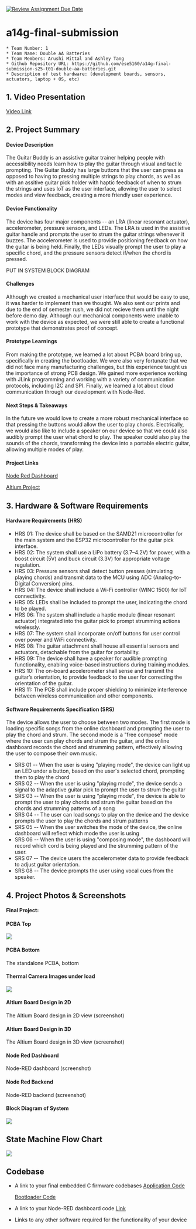 [![Review Assignment Due Date](https://classroom.github.com/assets/deadline-readme-button-22041afd0340ce965d47ae6ef1cefeee28c7c493a6346c4f15d667ab976d596c.svg)](https://classroom.github.com/a/AlBFWSQg)
# a14g-final-submission

    * Team Number: 1
    * Team Name: Double AA Batteries
    * Team Members: Arushi Mittal and Ashley Tang
    * Github Repository URL: https://github.com/ese5160/a14g-final-submission-s25-t01-double-aa-batteries.git
    * Description of test hardware: (development boards, sensors, actuators, laptop + OS, etc) 

## 1. Video Presentation

[Video Link](https://drive.google.com/file/d/10m9M3QqIWd6g0H_bkLOchs7iYOGyJ8y5/view?usp=drive_link)

## 2. Project Summary

#### Device Description
The Guitar Buddy is an assistive guitar trainer helping people with accessibility needs learn how to play the guitar through visual and tactile prompting. The Guitar Buddy has large buttons that the user can press as opposed to having to pressing multiple strings to play chords, as well as with an assitive guitar pick holder with haptic feedback of when to strum the strings and uses IoT as the user interface, allowing the user to select modes and view feedback, creating a more friendly user experience. 

#### Device Functionality
The device has four major components -- an LRA (linear resonant actuator), accelerometer, pressure sensors, and LEDs. The LRA is used in the assistive guitar handle and prompts the user to strum the guitar strings whenever it buzzes. The accelerometer is used to provide positioning feedback on how the guitar is being held. Finally, the LEDs visually prompt the user to play a specific chord, and the pressure sensors detect if/when the chord is pressed. 

PUT IN SYSTEM BLOCK DIAGRAM

#### Challenges
Although we created a mechanical user interface that would be easy to use, it was harder to implement than we thought. We also sent our prints and due to the end of semester rush, we did not recieve them until the night before demo day. Although our mechanical components were unable to work with the device as expected, we were still able to create a functional prototype that demonstrates proof of concept. 

#### Prototype Learnings
From making the prototype, we learned a lot about PCBA board bring up, specifically in creating the bootloader. We were also very fortunate that we did not face many manufacturing challenges, but this experience taught us the importance of strong PCB design. We gained more experience working with JLink programming and working with a variety of communication protocols, including I2C and SPI. Finally, we learned a lot about cloud communication through our development with Node-Red. 

#### Next Steps & Takeaways
In the future we would love to create a more robust mechanical interface so that pressing the buttons would allow the user to play chords. Electrically, we would also like to include a speaker on our device so that we could also audibly prompt the user what chord to play. The speaker could also play the sounds of the chords, transforming the device into a portable electric guitar, allowing multiple modes of play. 

#### Project Links

[Node Red Dashboard](http://172.210.82.230:1880/ui/#!/0?socketid=fTpHqBjZfWC0sBE0AAWI)

[Altium Project](https://upenn-eselabs.365.altium.com/designs/972B9F3F-0409-4573-8E98-DE022C91E85B)

## 3. Hardware & Software Requirements
#### Hardware Requirements (HRS)

* HRS 01: The device shall be based on the SAMD21 microcontroller for the main system and the ESP32 microcontroller for the guitar pick interface.
* HRS 02: The system shall use a LiPo battery (3.7–4.2V) for power, with a boost circuit (5V) and buck circuit (3.3V) for appropriate voltage regulation.
* HRS 03: Pressure sensors shall detect button presses (simulating playing chords) and transmit data to the MCU using ADC (Analog-to-Digital Conversion) pins.
* HRS 04: The device shall include a Wi-Fi controller (WINC 1500) for IoT connectivity.
* HRS 05: LEDs shall be included to prompt the user, indicating the chord to be played.
* HRS 06: The system shall include a haptic module (linear resonant actuator) integrated into the guitar pick to prompt strumming actions wirelessly.
* HRS 07: The system shall incorporate on/off buttons for user control over power and WiFi connectivity.
* HRS 08: The guitar attachment shall house all essential sensors and actuators, detachable from the guitar for portability.
* HRS 09: The device shall have a speaker for audible prompting functionality, enabling voice-based instructions during training modules.
* HRS 10: The on-board accelerometer shall sense and transmit the guitar’s orientation, to provide feedback to the user for correcting the orientation of the guitar.
* HRS 11: The PCB shall include proper shielding to minimize interference between wireless communication and other components.

#### Software Requirements Specification (SRS)

The device allows the user to choose between two modes. The first mode is loading specific songs from the online dashboard and prompting the user to play the chord and strum. The second mode is a "free compose" mode where the user can play chords and strum the guitar, and the online dashboard records the chord and strumming pattern, effectively allowing the user to compose their own music.

* SRS 01 -- When the user is using "playing mode", the device can light up an LED under a button, based on the user's selected chord, prompting them to play the chord
* SRS 02 -- When the user is using "playing mode", the device sends a signal to the adaptive guitar pick to prompt the user to strum the guitar
* SRS 03 -- When the user is using "playing mode", the device is able to prompt the user to play chords and strum the guitar based on the chords and strumming patterns of a song
* SRS 04 -- The user can load songs to play on the device and the device prompts the user to play the chords and strum patterns
* SRS 05 -- When the user switches the mode of the device, the online dashboard will reflect which mode the user is using
* SRS 06 -- When the user is using "composing mode", the dashboard will record which cord is being played and the strumming pattern of the user.
* SRS 07 -- The device users the accelerometer data to provide feedback to adjust guitar orientation.
* SRS 08 -- The device prompts the user using vocal cues from the speaker.


## 4. Project Photos & Screenshots

#### Final Project:



#### PCBA Top
![](2025-05-03-16-59-40.png)


#### PCBA Bottom
The standalone PCBA, bottom

#### Thermal Camera Images under load
![](2025-05-03-16-58-44.png)

#### Altium Board Design in 2D
The Altium Board design in 2D view (screenshot)

#### Altium Board Design in 3D
The Altium Board design in 3D view (screenshot)

#### Node Red Dashboard
Node-RED dashboard (screenshot)

#### Node Red Backend
Node-RED backend (screenshot)

#### Block Diagram of System

![](2025-05-03-16-58-01.png)

## State Machine Flow Chart

![](2025-05-03-09-56-14.png)

## Codebase

- A link to your final embedded C firmware codebases
    [Application Code](https://github.com/ese5160/final-project-t01-double-aa-batteries/tree/main/Application)

    [Bootloader Code](https://github.com/ese5160/final-project-t01-double-aa-batteries/tree/main/Bootloader)

- A link to your Node-RED dashboard code
    [Link](http://172.210.82.230:1880/#flow/2b9c2deef491e8ac)

- Links to any other software required for the functionality of your device

